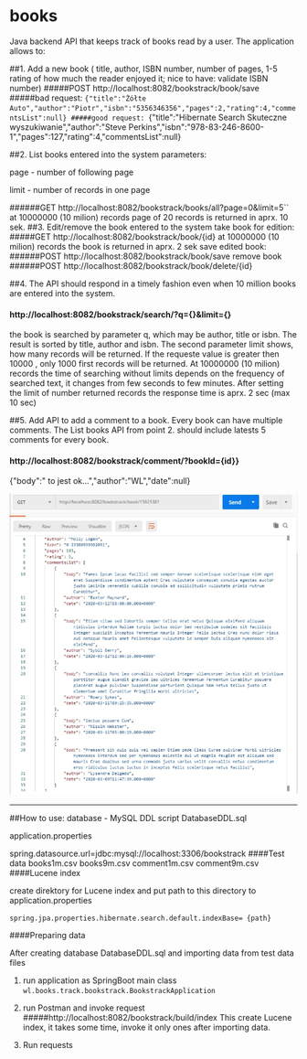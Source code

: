 # books
Java backend API that keeps track of books read by a user. The application allows to:

##1.	Add a new book (
title,
 author, 
ISBN number, 
number of pages, 
1-5 rating of how much the reader enjoyed it; 
nice to have:  validate ISBN number)
#####POST  http://localhost:8082/bookstrack/book/save  
#####bad request:
``{"title":"Żółte Auto","author":"Piotr","isbn":"5356346356","pages":2,"rating":4,"commentsList":null}
#####good request:
 ``{"title":"Hibernate Search Skuteczne wyszukiwanie","author":"Steve Perkins","isbn":"978-83-246-8600-1","pages":127,"rating":4,"commentsList":null}

##2. List books entered into the system
parameters: 

page - number of following page

limit - number of records in one page


######GET http://localhost:8082/bookstrack/books/all?page=0&limit=5``
at 10000000 (10 milion) records page of 20 records is returned in aprx. 10 sek.
##3. Edit/remove the book entered to the system
take book for edition: 
#####GET http://localhost:8082/bookstrack/book/{id}
at 10000000 (10 milion) records the book is returned in aprx. 2 sek
save edited book:  
######POST http://localhost:8082/bookstrack/book/save
remove book
######POST http://localhost:8082/bookstrack/book/delete/{id}

##4. The API should respond in a timely fashion even when 10 million books are entered into the system. 
#### http://localhost:8082/bookstrack/search/?q={}&limit={}
the book is searched by parameter q, which may be author, title or isbn.
The result is sorted by title, author and isbn. 
The second parameter limit shows, how many records will be returned.
If the requeste value is greater then 10000 , only 1000 first records will be returned.
At 10000000 (10 milion) records the time of searching without limits depends on the frequency of searched text, it changes from few seconds to few minutes.
After setting the limit of number returned records the response time is aprx. 2 sec (max 10 sec)


##5. Add API to add a comment to a book.
 Every book can have multiple comments. The List books API from point 2. should include latests 5 comments for every book.
#### http://localhost:8082/bookstrack/comment/?bookId={id}}
{"body":" to jest ok...","author":"WL","date":null}


![](book_comment.jpg)

---------------------
##How to use:
database - MySQL
 DDL script DatabaseDDL.sql
 
application.properties
 
spring.datasource.url=jdbc:mysql://localhost:3306/bookstrack
####Test data
 books1m.csv books9m.csv comment1m.csv comment9m.csv
 ####Lucene index
 
 create direktory for Lucene index and put path to this directory to  application.properties
 
    spring.jpa.properties.hibernate.search.default.indexBase= {path}

####Preparing data

After creating database DatabaseDDL.sql and importing data from test data files

1. run application as SpringBoot main class    
    `wl.books.track.bookstrack.BookstrackApplication` 

2. run Postman and invoke request
   #####http://localhost:8082/bookstrack/build/index
    This create Lucene index, it takes some time, invoke it only ones after importing data.

3. Run requests 